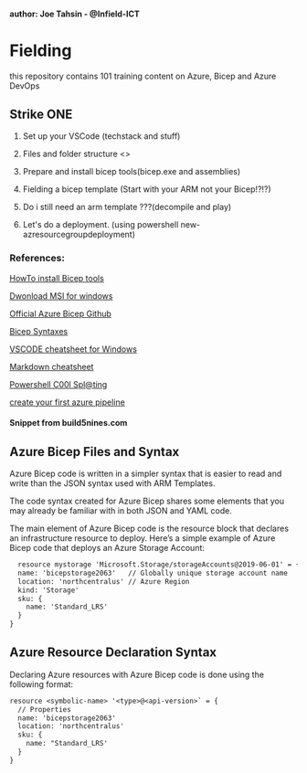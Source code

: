 #### author: Joe Tahsin - @Infield-ICT

# Fielding
this repository contains 101 training content on Azure, Bicep and Azure DevOps


## Strike ONE

1. Set up your VSCode (techstack and stuff)

2. Files and folder structure <>

3. Prepare and install bicep tools(bicep.exe and assemblies)

4. Fielding a bicep template (Start with your ARM not your Bicep!?!?)

5. Do i still need an arm template ???(decompile and play)

6. Let's do a deployment. (using powershell new-azresourcegroupdeployment)

### References:
[HowTo install Bicep tools](https://github.com/Azure/bicep/blob/main/docs/installing.md)

[Dwonload MSI for windows](https://github.com/Azure/bicep/blob/main/docs/installing.md#windows-installer)

[Official Azure Bicep Github](https://github.com/Azure/bicep)

[Bicep Syntaxes](https://build5nines.com/get-started-with-azure-bicep/#azure_bicep_files_and_syntax)

[VSCODE cheatsheet for Windows](https://code.visualstudio.com/shortcuts/keyboard-shortcuts-windows.pdf)

[Markdown cheatsheet](https://github.com/adam-p/markdown-here/wiki/Markdown-Cheatsheet)

[Powershell C00l Spl@ting](https://adamtheautomator.com/powershell-splatting/)

[create your first azure pipeline](https://docs.microsoft.com/en-us/azure/devops/pipelines/create-first-pipeline?view=azure-devops&tabs=java%2Ctfs-2018-2%2Cbrowser)



#### Snippet from build5nines.com

## Azure Bicep Files and Syntax
Azure Bicep code is written in a simpler syntax that is easier to read and write than the JSON syntax used with ARM Templates.

The code syntax created for Azure Bicep shares some elements that you may already be familiar with in both JSON and YAML code.

The main element of Azure Bicep code is the resource block that declares an infrastructure resource to deploy. Here’s a simple example of Azure Bicep code that deploys an Azure Storage Account:

``` txt
  resource mystorage 'Microsoft.Storage/storageAccounts@2019-06-01' = {
  name: 'bicepstorage2063'   // Globally unique storage account name
  location: 'northcentralus' // Azure Region
  kind: 'Storage'
  sku: {
    name: 'Standard_LRS'
  }
}
```
## Azure Resource Declaration Syntax
Declaring Azure resources with Azure Bicep code is done using the following format:

``` txt
resource <symbolic-name> '<type>@<api-version>` = {
  // Properties
  name: 'bicepstorage2063'
  location: 'northcentralus'
  sku: {
    name: "Standard_LRS'
  }
}
```
